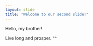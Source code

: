 ```yaml
---
layout: slide
title: "Welcome to our second slide!"
---
```


Hello, my brother!

Live long and prosper. ^^